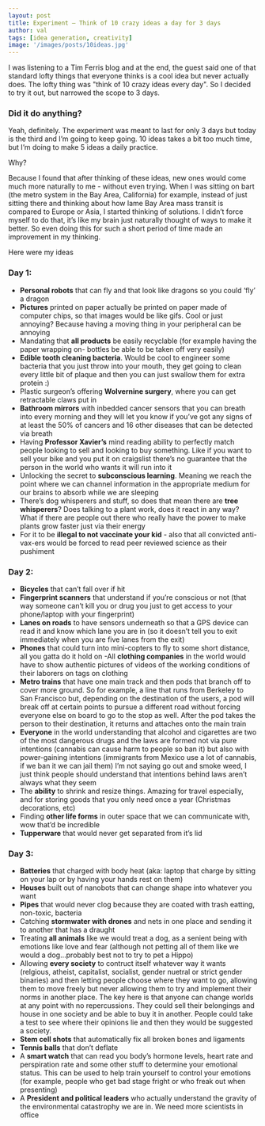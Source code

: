 ```yaml
---
layout: post
title: Experiment – Think of 10 crazy ideas a day for 3 days
author: val
tags: [idea generation, creativity]
image: '/images/posts/10ideas.jpg'
---
```


I was listening to a Tim Ferris blog and at the end, the guest said one of that standard lofty things that everyone thinks is a cool idea but never actually does. The lofty thing was "think of 10 crazy ideas every day". 
So I decided to try it out, but narrowed the scope to 3 days.

### Did it do anything?
Yeah, definitely. The experiment was meant to last for only 3 days but today is the third and I’m going to keep going. 10 ideas takes a bit too much time, but I’m doing to make 5 ideas a daily practice.

Why?

Because I found that after thinking of these ideas, new ones would come much more naturally to me - without even trying. When I was sitting on bart (the metro system in the Bay Area, California) for example, instead of just sitting there and thinking about how lame Bay Area mass transit is compared to Europe or Asia, I started thinking of solutions. I didn’t force myself to do that, it’s like my brain just naturally thought of ways to make it better.
So even doing this for such a short period of time made an improvement in my thinking.

Here were my ideas

### Day 1:
- **Personal robots** that can fly and that look like dragons so you could ‘fly’ a dragon
- **Pictures** printed on paper actually be printed on paper made of computer chips, so that images would be like gifs. Cool or just annoying? Because having a moving thing in your peripheral can be annoying
- Mandating that **all products** be easily recyclable (for example having the paper wrapping on- bottles be able to be taken off very easily)
- **Edible tooth cleaning bacteria**. Would be cool to engineer some bacteria that you just throw into your mouth, they get going to clean every little bit of plaque and then you can just swallow them for extra protein :)
- Plastic surgeon’s offering **Wolvernine surgery**, where you can get retractable claws put in
- **Bathroom mirrors** with inbedded cancer sensors that you can breath into every morning and they will let you know if you’ve got any signs of at least the 50% of cancers and 16 other diseases that can be detected via breath
- Having **Professor Xavier’s** mind reading ability to perfectly match people looking to sell and looking to buy something. Like if you want to sell your bike and you put it on craigslist there’s no guarantee that the person in the world who wants it will run into it
- Unlocking the secret to **subconscious learning**. Meaning we reach the point where we can channel information in the appropriate medium for our brains to absorb while we are sleeping
- There’s dog whisperers and stuff, so does that mean there are **tree whisperers**? Does talking to a plant work, does it react in any way? What if there are people out there who really have the power to make plants grow faster just via their energy
- For it to be **illegal to not vaccinate your kid** - also that all convicted anti-vax-ers would be forced to read peer reviewed science as their pushiment

### Day 2:
- **Bicycles** that can’t fall over if hit
- **Fingerprint scanners** that understand if you’re conscious or not (that way someone can’t kill you or drug you just to get access to your phone/laptop with your fingerprint)
- **Lanes on roads** to have sensors underneath so that a GPS device can read it and know which lane you are in (so it doesn’t tell you to exit immediately when you are five lanes from the exit)
- **Phones** that could turn into mini-copters to fly to some short distance, all you gatta do it hold on
-All **clothing companies** in the world would have to show authentic pictures of videos of the working conditions of their laborers on tags on clothing
- **Metro trains** that have one main track and then pods that branch off to cover more ground. So for example, a line that runs from Berkeley to San Francisco but, depending on the destination of the users, a pod will break off at certain points to pursue a different road without forcing everyone else on board to go to the stop as well. After the pod takes the person to their destination, it returns and attaches onto the main train
- **Everyone** in the world understanding that alcohol and cigarettes are two of the most dangerous drugs and the laws are formed not via pure intentions (cannabis can cause harm to people so ban it) but also with power-gaining intentions (immigrants from Mexico use a lot of cannabis, if we ban it we can jail them) I’m not saying go out and smoke weed, I just think people should understand that intentions behind laws aren’t always what they seem
- The **ability** to shrink and resize things. Amazing for travel especially, and for storing goods that you only need once a year (Christmas decorations, etc)
- Finding **other life forms** in outer space that we can communicate with, wow that’d be incredible
- **Tupperware** that would never get separated from it’s lid

### Day 3:
- **Batteries** that charged with body heat (aka: laptop that charge by sitting on your lap or by having your hands rest on them)
- **Houses** built out of nanobots that can change shape into whatever you want
- **Pipes** that would never clog because they are coated with trash eatting, non-toxic, bacteria
- Catching **stormwater with drones** and nets in one place and sending it to another that has a draught
- Treating **all animals** like we would treat a dog, as a senient being with emotions like love and fear (although not petting all of them like we would a dog…probably best not to try to pet a Hippo)
- Allowing **every society** to contruct itself whatever way it wants (relgious, atheist, capitalist, socialist, gender nuetral or strict gender binaries) and then letting people choose where they want to go, allowing them to move freely but never allowing them to try and implement their norms in another place. The key here is that anyone can change worlds at any point with no repercussions. They could sell their belongings and house in one society and be able to buy it in another. People could take a test to see where their opinions lie and then they would be suggested a society.
- **Stem cell shots** that automatically fix all broken bones and ligaments
- **Tennis balls** that don’t deflate
- A **smart watch** that can read you body’s hormone levels, heart rate and perspiration rate and some other stuff to determine your emotional status. This can be used to help train yourself to control your emotions (for example, people who get bad stage fright or who freak out when presenting)
- A **President and political leaders** who actually understand the gravity of the environmental catastrophy we are in. We need more scientists in office
